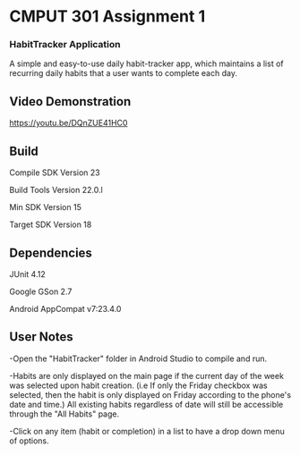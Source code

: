 # CMPUT 301 Assignment 1
### HabitTracker Application

A simple and easy-to-use daily habit-tracker app, which maintains a list of recurring daily habits that a user wants to complete each day.

## Video Demonstration
https://youtu.be/DQnZUE41HC0

## Build
Compile SDK Version 23

Build Tools Version 22.0.l

Min SDK Version 15

Target SDK Version 18

## Dependencies
JUnit 4.12

Google GSon 2.7

Android AppCompat v7:23.4.0

## User Notes
-Open the "HabitTracker" folder in Android Studio to compile and run.

-Habits are only displayed on the main page if the current day of the week was selected upon habit creation. (i.e If only the Friday checkbox was selected, then the habit is only displayed on Friday according to the phone's date and time.) All existing habits regardless of date will still be accessible through the "All Habits" page.

-Click on any item (habit or completion) in a list to have a drop down menu of options.






